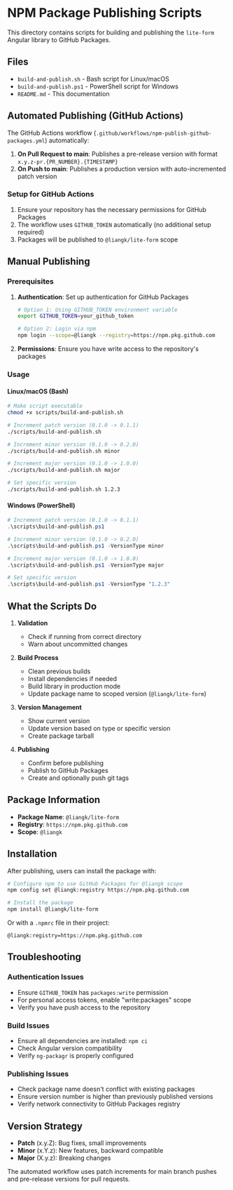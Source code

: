 # NPM Package Publishing Scripts

This directory contains scripts for building and publishing the `lite-form` Angular library to GitHub Packages.

## Files

- `build-and-publish.sh` - Bash script for Linux/macOS
- `build-and-publish.ps1` - PowerShell script for Windows
- `README.md` - This documentation

## Automated Publishing (GitHub Actions)

The GitHub Actions workflow (`.github/workflows/npm-publish-github-packages.yml`) automatically:

1. **On Pull Request to main**: Publishes a pre-release version with format `x.y.z-pr.{PR_NUMBER}.{TIMESTAMP}`
2. **On Push to main**: Publishes a production version with auto-incremented patch version

### Setup for GitHub Actions

1. Ensure your repository has the necessary permissions for GitHub Packages
2. The workflow uses `GITHUB_TOKEN` automatically (no additional setup required)
3. Packages will be published to `@liangk/lite-form` scope

## Manual Publishing

### Prerequisites

1. **Authentication**: Set up authentication for GitHub Packages
   ```bash
   # Option 1: Using GITHUB_TOKEN environment variable
   export GITHUB_TOKEN=your_github_token
   
   # Option 2: Login via npm
   npm login --scope=@liangk --registry=https://npm.pkg.github.com
   ```

2. **Permissions**: Ensure you have write access to the repository's packages

### Usage

#### Linux/macOS (Bash)
```bash
# Make script executable
chmod +x scripts/build-and-publish.sh

# Increment patch version (0.1.0 -> 0.1.1)
./scripts/build-and-publish.sh

# Increment minor version (0.1.0 -> 0.2.0)
./scripts/build-and-publish.sh minor

# Increment major version (0.1.0 -> 1.0.0)
./scripts/build-and-publish.sh major

# Set specific version
./scripts/build-and-publish.sh 1.2.3
```

#### Windows (PowerShell)
```powershell
# Increment patch version (0.1.0 -> 0.1.1)
.\scripts\build-and-publish.ps1

# Increment minor version (0.1.0 -> 0.2.0)
.\scripts\build-and-publish.ps1 -VersionType minor

# Increment major version (0.1.0 -> 1.0.0)
.\scripts\build-and-publish.ps1 -VersionType major

# Set specific version
.\scripts\build-and-publish.ps1 -VersionType "1.2.3"
```

## What the Scripts Do

1. **Validation**
   - Check if running from correct directory
   - Warn about uncommitted changes

2. **Build Process**
   - Clean previous builds
   - Install dependencies if needed
   - Build library in production mode
   - Update package name to scoped version (`@liangk/lite-form`)

3. **Version Management**
   - Show current version
   - Update version based on type or specific version
   - Create package tarball

4. **Publishing**
   - Confirm before publishing
   - Publish to GitHub Packages
   - Create and optionally push git tags

## Package Information

- **Package Name**: `@liangk/lite-form`
- **Registry**: `https://npm.pkg.github.com`
- **Scope**: `@liangk`

## Installation

After publishing, users can install the package with:

```bash
# Configure npm to use GitHub Packages for @liangk scope
npm config set @liangk:registry https://npm.pkg.github.com

# Install the package
npm install @liangk/lite-form
```

Or with a `.npmrc` file in their project:
```
@liangk:registry=https://npm.pkg.github.com
```

## Troubleshooting

### Authentication Issues
- Ensure `GITHUB_TOKEN` has `packages:write` permission
- For personal access tokens, enable "write:packages" scope
- Verify you have push access to the repository

### Build Issues
- Ensure all dependencies are installed: `npm ci`
- Check Angular version compatibility
- Verify `ng-packagr` is properly configured

### Publishing Issues
- Check package name doesn't conflict with existing packages
- Ensure version number is higher than previously published versions
- Verify network connectivity to GitHub Packages registry

## Version Strategy

- **Patch** (x.y.Z): Bug fixes, small improvements
- **Minor** (x.Y.z): New features, backward compatible
- **Major** (X.y.z): Breaking changes

The automated workflow uses patch increments for main branch pushes and pre-release versions for pull requests.
